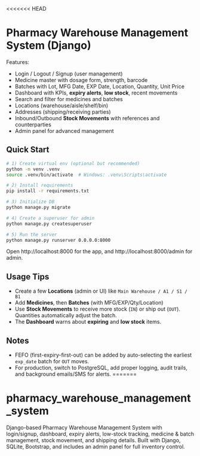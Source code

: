 <<<<<<< HEAD
# Pharmacy Warehouse Management System (Django)

Features:
- Login / Logout / Signup (user management)
- Medicine master with dosage form, strength, barcode
- Batches with Lot, MFG Date, EXP Date, Location, Quantity, Unit Price
- Dashboard with KPIs, **expiry alerts**, **low stock**, recent movements
- Search and filter for medicines and batches
- Locations (warehouse/aisle/shelf/bin)
- Addresses (shipping/receiving parties)
- Inbound/Outbound **Stock Movements** with references and counterparties
- Admin panel for advanced management

## Quick Start

```bash
# 1) Create virtual env (optional but recommended)
python -m venv .venv
source .venv/bin/activate  # Windows: .venv\Scripts\activate

# 2) Install requirements
pip install -r requirements.txt

# 3) Initialize DB
python manage.py migrate

# 4) Create a superuser for admin
python manage.py createsuperuser

# 5) Run the server
python manage.py runserver 0.0.0.0:8000
```

Open http://localhost:8000 for the app, and http://localhost:8000/admin for admin.

## Usage Tips
- Create a few **Locations** (admin or UI) like `Main Warehouse / A1 / S1 / B1`
- Add **Medicines**, then **Batches** (with MFG/EXP/Qty/Location)
- Use **Stock Movements** to receive more stock (`IN`) or ship out (`OUT`). Quantities automatically adjust the batch.
- The **Dashboard** warns about **expiring** and **low stock** items.

## Notes
- FEFO (first-expiry-first-out) can be added by auto-selecting the earliest `exp_date` batch for `OUT` moves.
- For production, switch to PostgreSQL, add proper logging, audit trails, and background emails/SMS for alerts.
=======
# pharmacy_warehouse_management_system
Django-based Pharmacy Warehouse Management System with login/signup, dashboard, expiry alerts, low-stock tracking, medicine &amp; batch management, stock movement, and shipping details. Built with Django, SQLite, Bootstrap, and includes an admin panel for full inventory control.
